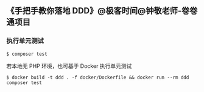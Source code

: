 ## 《手把手教你落地 DDD》@极客时间@钟敬老师-卷卷通项目

### 执行单元测试
```shell
$ composer test
```

若本地无 PHP 环境，也可基于 Docker 执行单元测试 
```shell
$ docker build -t ddd . -f docker/Dockerfile && docker run --rm ddd composer test
```
